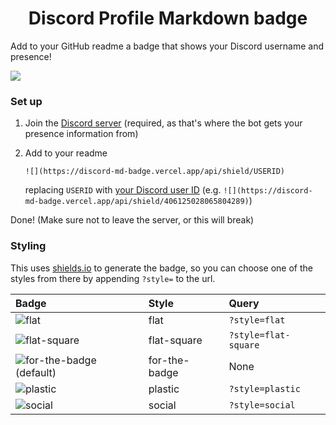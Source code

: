 <h1 style="text-align: center">Discord Profile Markdown badge</h1>

Add to your GitHub readme a badge that shows your Discord username and presence!

![](https://discord-md-badge.vercel.app/api/shield/406125028065804289)


### Set up
1. Join the [Discord server](https://discord.gg/zkspfFwqDg) (required, as that's where the bot gets your presence information from)
2. Add to your readme

   `![](https://discord-md-badge.vercel.app/api/shield/USERID)`

   replacing `USERID` with [your Discord user ID](https://support.discord.com/hc/en-us/articles/206346498-Where-can-I-find-my-User-Server-Message-ID-) (e.g. `![](https://discord-md-badge.vercel.app/api/shield/406125028065804289)`)

Done! (Make sure not to leave the server, or this will break)


### Styling
This uses [shields.io](https://shields.io) to generate the badge, so you can choose one of the styles from there by appending `?style=` to the url.

Badge | Style | Query
 :--- | :--- | :---
![flat](https://discord-md-badge.vercel.app/api/shield/406125028065804289?style=flat) | flat | `?style=flat`
![flat-square](https://discord-md-badge.vercel.app/api/shield/406125028065804289?style=flat-square) | flat-square | `?style=flat-square`
![for-the-badge (default)](https://discord-md-badge.vercel.app/api/shield/406125028065804289) | for-the-badge | None
![plastic](https://discord-md-badge.vercel.app/api/shield/406125028065804289?style=plastic) | plastic | `?style=plastic`
![social](https://discord-md-badge.vercel.app/api/shield/406125028065804289?style=social) | social | `?style=social`
